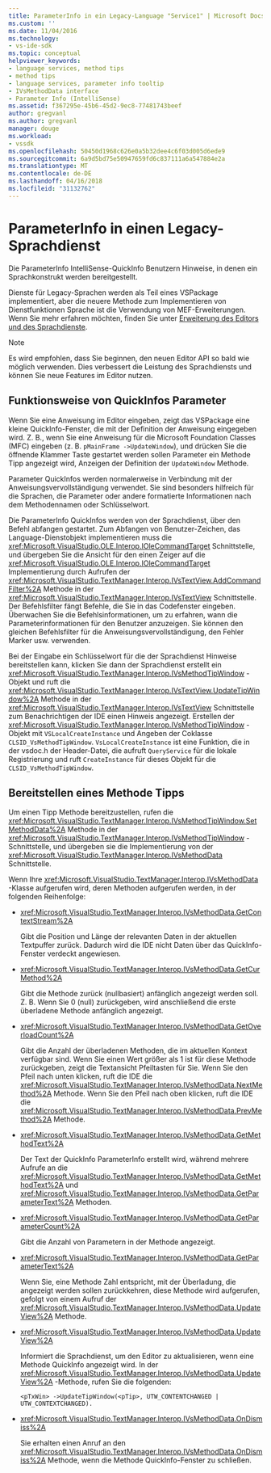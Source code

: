 ```yaml
---
title: ParameterInfo in ein Legacy-Language "Service1" | Microsoft Docs
ms.custom: ''
ms.date: 11/04/2016
ms.technology:
- vs-ide-sdk
ms.topic: conceptual
helpviewer_keywords:
- language services, method tips
- method tips
- language services, parameter info tooltip
- IVsMethodData interface
- Parameter Info (IntelliSense)
ms.assetid: f367295e-45b6-45d2-9ec8-77481743beef
author: gregvanl
ms.author: gregvanl
manager: douge
ms.workload:
- vssdk
ms.openlocfilehash: 50450d1968c626e0a5b32dee4c6f03d005d6ede9
ms.sourcegitcommit: 6a9d5bd75e50947659fd6c837111a6a547884e2a
ms.translationtype: MT
ms.contentlocale: de-DE
ms.lasthandoff: 04/16/2018
ms.locfileid: "31132762"
---
```

# <a name="parameter-info-in-a-legacy-language-service"></a>ParameterInfo in einen Legacy-Sprachdienst
Die ParameterInfo IntelliSense-QuickInfo Benutzern Hinweise, in denen ein Sprachkonstrukt werden bereitgestellt.  
  
 Dienste für Legacy-Sprachen werden als Teil eines VSPackage implementiert, aber die neuere Methode zum Implementieren von Dienstfunktionen Sprache ist die Verwendung von MEF-Erweiterungen. Wenn Sie mehr erfahren möchten, finden Sie unter [Erweiterung des Editors und des Sprachdienste](../../extensibility/extending-the-editor-and-language-services.md).  
  
> [!NOTE]
>  Es wird empfohlen, dass Sie beginnen, den neuen Editor API so bald wie möglich verwenden. Dies verbessert die Leistung des Sprachdiensts und können Sie neue Features im Editor nutzen.  
  
## <a name="how-parameter-info-tooltips-work"></a>Funktionsweise von QuickInfos Parameter  
 Wenn Sie eine Anweisung im Editor eingeben, zeigt das VSPackage eine kleine QuickInfo-Fenster, die mit der Definition der Anweisung eingegeben wird. Z. B., wenn Sie eine Anweisung für die Microsoft Foundation Classes (MFC) eingeben (z. B. `pMainFrame ->UpdateWindow`), und drücken Sie die öffnende Klammer Taste gestartet werden sollen Parameter ein Methode Tipp angezeigt wird, Anzeigen der Definition der `UpdateWindow` Methode.  
  
 Parameter QuickInfos werden normalerweise in Verbindung mit der Anweisungsvervollständigung verwendet. Sie sind besonders hilfreich für die Sprachen, die Parameter oder andere formatierte Informationen nach dem Methodennamen oder Schlüsselwort.  
  
 Die ParameterInfo QuickInfos werden von der Sprachdienst, über den Befehl abfangen gestartet. Zum Abfangen von Benutzer-Zeichen, das Language-Dienstobjekt implementieren muss die <xref:Microsoft.VisualStudio.OLE.Interop.IOleCommandTarget> Schnittstelle, und übergeben Sie die Ansicht für den einen Zeiger auf die <xref:Microsoft.VisualStudio.OLE.Interop.IOleCommandTarget> Implementierung durch Aufrufen der <xref:Microsoft.VisualStudio.TextManager.Interop.IVsTextView.AddCommandFilter%2A> Methode in der <xref:Microsoft.VisualStudio.TextManager.Interop.IVsTextView> Schnittstelle. Der Befehlsfilter fängt Befehle, die Sie in das Codefenster eingeben. Überwachen Sie die Befehlsinformationen, um zu erfahren, wann die Parameterinformationen für den Benutzer anzuzeigen. Sie können den gleichen Befehlsfilter für die Anweisungsvervollständigung, den Fehler Marker usw. verwenden.  
  
 Bei der Eingabe ein Schlüsselwort für die der Sprachdienst Hinweise bereitstellen kann, klicken Sie dann der Sprachdienst erstellt ein <xref:Microsoft.VisualStudio.TextManager.Interop.IVsMethodTipWindow> -Objekt und ruft die <xref:Microsoft.VisualStudio.TextManager.Interop.IVsTextView.UpdateTipWindow%2A> Methode in der <xref:Microsoft.VisualStudio.TextManager.Interop.IVsTextView> Schnittstelle zum Benachrichtigen der IDE einen Hinweis angezeigt. Erstellen der <xref:Microsoft.VisualStudio.TextManager.Interop.IVsMethodTipWindow> -Objekt mit `VSLocalCreateInstance` und Angeben der Coklasse `CLSID_VsMethodTipWindow`. `VsLocalCreateInstance` ist eine Funktion, die in der vsdoc.h der Header-Datei, die aufruft `QueryService` für die lokale Registrierung und ruft `CreateInstance` für dieses Objekt für die `CLSID_VsMethodTipWindow`.  
  
## <a name="providing-a-method-tip"></a>Bereitstellen eines Methode Tipps  
 Um einen Tipp Methode bereitzustellen, rufen die <xref:Microsoft.VisualStudio.TextManager.Interop.IVsMethodTipWindow.SetMethodData%2A> Methode in der <xref:Microsoft.VisualStudio.TextManager.Interop.IVsMethodTipWindow> -Schnittstelle, und übergeben sie die Implementierung von der <xref:Microsoft.VisualStudio.TextManager.Interop.IVsMethodData> Schnittstelle.  
  
 Wenn Ihre <xref:Microsoft.VisualStudio.TextManager.Interop.IVsMethodData> -Klasse aufgerufen wird, deren Methoden aufgerufen werden, in der folgenden Reihenfolge:  
  
-   <xref:Microsoft.VisualStudio.TextManager.Interop.IVsMethodData.GetContextStream%2A>  
  
     Gibt die Position und Länge der relevanten Daten in der aktuellen Textpuffer zurück. Dadurch wird die IDE nicht Daten über das QuickInfo-Fenster verdeckt angewiesen.  
  
-   <xref:Microsoft.VisualStudio.TextManager.Interop.IVsMethodData.GetCurMethod%2A>  
  
     Gibt die Methode zurück (nullbasiert) anfänglich angezeigt werden soll. Z. B. Wenn Sie 0 (null) zurückgeben, wird anschließend die erste überladene Methode anfänglich angezeigt.  
  
-   <xref:Microsoft.VisualStudio.TextManager.Interop.IVsMethodData.GetOverloadCount%2A>  
  
     Gibt die Anzahl der überladenen Methoden, die im aktuellen Kontext verfügbar sind. Wenn Sie einen Wert größer als 1 ist für diese Methode zurückgeben, zeigt die Textansicht Pfeiltasten für Sie. Wenn Sie den Pfeil nach unten klicken, ruft die IDE die <xref:Microsoft.VisualStudio.TextManager.Interop.IVsMethodData.NextMethod%2A> Methode. Wenn Sie den Pfeil nach oben klicken, ruft die IDE die <xref:Microsoft.VisualStudio.TextManager.Interop.IVsMethodData.PrevMethod%2A> Methode.  
  
-   <xref:Microsoft.VisualStudio.TextManager.Interop.IVsMethodData.GetMethodText%2A>  
  
     Der Text der QuickInfo ParameterInfo erstellt wird, während mehrere Aufrufe an die <xref:Microsoft.VisualStudio.TextManager.Interop.IVsMethodData.GetMethodText%2A> und <xref:Microsoft.VisualStudio.TextManager.Interop.IVsMethodData.GetParameterText%2A> Methoden.  
  
-   <xref:Microsoft.VisualStudio.TextManager.Interop.IVsMethodData.GetParameterCount%2A>  
  
     Gibt die Anzahl von Parametern in der Methode angezeigt.  
  
-   <xref:Microsoft.VisualStudio.TextManager.Interop.IVsMethodData.GetParameterText%2A>  
  
     Wenn Sie, eine Methode Zahl entspricht, mit der Überladung, die angezeigt werden sollen zurückkehren, diese Methode wird aufgerufen, gefolgt von einem Aufruf der <xref:Microsoft.VisualStudio.TextManager.Interop.IVsMethodData.UpdateView%2A> Methode.  
  
-   <xref:Microsoft.VisualStudio.TextManager.Interop.IVsMethodData.UpdateView%2A>  
  
     Informiert die Sprachdienst, um den Editor zu aktualisieren, wenn eine Methode QuickInfo angezeigt wird. In der <xref:Microsoft.VisualStudio.TextManager.Interop.IVsMethodData.UpdateView%2A> -Methode, rufen Sie die folgenden:  
  
    ```  
    <pTxWin> ->UpdateTipWindow(<pTip>, UTW_CONTENTCHANGED | UTW_CONTEXTCHANGED).  
    ```  
  
-   <xref:Microsoft.VisualStudio.TextManager.Interop.IVsMethodData.OnDismiss%2A>  
  
     Sie erhalten einen Anruf an den <xref:Microsoft.VisualStudio.TextManager.Interop.IVsMethodData.OnDismiss%2A> Methode, wenn die Methode QuickInfo-Fenster zu schließen.